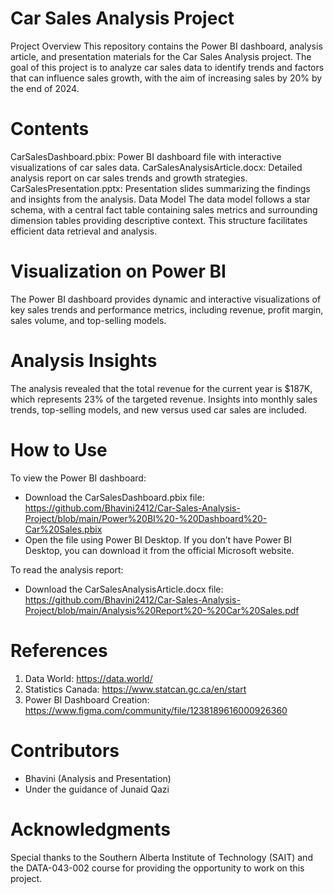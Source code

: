 # Car Sales Analysis Project
Project Overview
This repository contains the Power BI dashboard, analysis article, and presentation materials for the Car Sales Analysis project. The goal of this project is to analyze car sales data to identify trends and factors that can influence sales growth, with the aim of increasing sales by 20% by the end of 2024.

# Contents
CarSalesDashboard.pbix: Power BI dashboard file with interactive visualizations of car sales data.
CarSalesAnalysisArticle.docx: Detailed analysis report on car sales trends and growth strategies.
CarSalesPresentation.pptx: Presentation slides summarizing the findings and insights from the analysis.
Data Model
The data model follows a star schema, with a central fact table containing sales metrics and surrounding dimension tables providing descriptive context. This structure facilitates efficient data retrieval and analysis.

# Visualization on Power BI
The Power BI dashboard provides dynamic and interactive visualizations of key sales trends and performance metrics, including revenue, profit margin, sales volume, and top-selling models.

# Analysis Insights
The analysis revealed that the total revenue for the current year is $187K, which represents 23% of the targeted revenue. Insights into monthly sales trends, top-selling models, and new versus used car sales are included.

# How to Use
To view the Power BI dashboard:
  - Download the CarSalesDashboard.pbix file: https://github.com/Bhavini2412/Car-Sales-Analysis-Project/blob/main/Power%20BI%20-%20Dashboard%20-Car%20Sales.pbix
  - Open the file using Power BI Desktop. If you don’t have Power BI Desktop, you can download it from the official Microsoft website.
   
To read the analysis report:
  - Download the CarSalesAnalysisArticle.docx file: https://github.com/Bhavini2412/Car-Sales-Analysis-Project/blob/main/Analysis%20Report%20-%20Car%20Sales.pdf

# References
  1) Data World: https://data.world/
  2) Statistics Canada: https://www.statcan.gc.ca/en/start
  3) Power BI Dashboard Creation: https://www.figma.com/community/file/1238189616000926360
  
# Contributors
  - Bhavini (Analysis and Presentation)
  - Under the guidance of Junaid Qazi

# Acknowledgments
  Special thanks to the Southern Alberta Institute of Technology (SAIT) and the DATA-043-002 course for providing the opportunity to work on this project.
